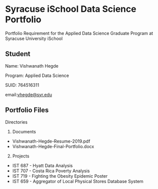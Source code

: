 # Syracuse iSchool Data Science Portfolio
Portfolio Requirement for the Applied Data Science Graduate Program at Syracuse University iSchool

## Student
Name: Vishwanath Hegde

Program: Applied Data Science

SUID: 764516311

email:vhegde@syr.edu


## Portfolio Files
Directories
1) Documents
  * Vishwanath-Hegde-Resume-2019.pdf
  * Vishwanath-Hegde-Final-Portfolio.docx
  
2) Projects
  * IST 687 - Hyatt Data Analysis
  * IST 707 - Costa Rica Poverty Analysis
  * IST 719 - Fighting the Obesity Epidemic Poster
  * IST 659 - Aggregator of Local Physical Stores Database System
